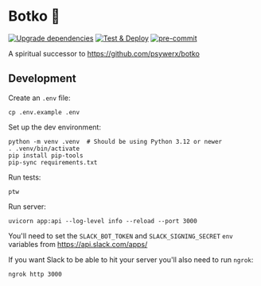 # Botko 🤖

[![Upgrade dependencies](https://github.com/anze3db/botko/actions/workflows/upgrade-dependencies.yml/badge.svg?branch=main&event=schedule)](https://github.com/anze3db/botko/actions/workflows/upgrade-dependencies.yml)
[![Test & Deploy](https://github.com/anze3db/botko/actions/workflows/test-deploy.yml/badge.svg)](https://github.com/anze3db/botko/actions/workflows/test-deploy.yml)
[![pre-commit](https://img.shields.io/badge/pre--commit-enabled-brightgreen?logo=pre-commit&logoColor=white)](https://github.com/pre-commit/pre-commit)

A spiritual successor to https://github.com/psywerx/botko


## Development

Create an `.env` file:
```
cp .env.example .env
```

Set up the dev environment:

```
python -m venv .venv  # Should be using Python 3.12 or newer
. .venv/bin/activate
pip install pip-tools
pip-sync requirements.txt
```

Run tests:
```
ptw
```

Run server:
```
uvicorn app:api --log-level info --reload --port 3000
```

You'll need to set the `SLACK_BOT_TOKEN` and `SLACK_SIGNING_SECRET` `env` variables from https://api.slack.com/apps/


If you want Slack to be able to hit your server you'll also need to run `ngrok`:
```
ngrok http 3000
```
